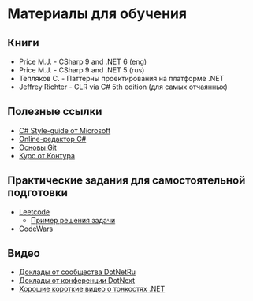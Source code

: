 # Материалы для обучения

## Книги
- Price M.J. - CSharp 9 and .NET 6 (eng)
- Price M.J. - CSharp 9 and .NET 5 (rus)
- Тепляков С. - Паттерны проектирования на платформе .NET
- Jeffrey Richter - CLR via C# 5th edition (для самых отчаянных)

## Полезные ссылки
- [C# Style-guide от Microsoft](https://docs.microsoft.com/ru-ru/dotnet/standard/design-guidelines/naming-guidelines)
- [Online-редактор C#](https://www.codewars.com/dashboard)
- [Основы Git](https://learngitbranching.js.org/?locale=ru_RU)
- [Курс от Контура](https://ulearn.me)

## Практические задания для самостоятельной подготовки
- [Leetcode](https://leetcode.com/problemset/all/)
  - [Пример решения задачи](https://github.com/AlekseyRostov/DotNetEducation)
- [CodeWars](https://www.codewars.com/dashboard)

## Видео
- [Доклады от сообщества DotNetRu](https://www.youtube.com/DotNetRu)
- [Доклады от конференции DotNext](https://www.youtube.com/DotNextConf)
- [Хорошие короткие видео о тонкостях .NET](https://www.youtube.com/c/Elfocrash)
